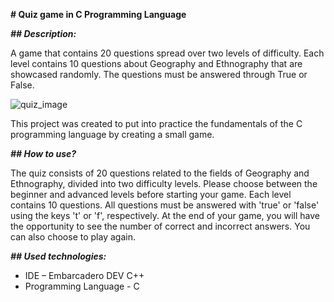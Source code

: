 **# Quiz game in C Programming Language**

***## Description:***

A game that contains 20 questions spread over two levels of difficulty.
Each level contains 10 questions about Geography and Ethnography that are showcased randomly. The questions must be answered through True or False.

![quiz_image](https://github.com/NelsonSanti/C_geography_-_ethnography_quiz_project/assets/168756191/963dbd2f-992c-4a62-8ae7-23b5b455ecc3)


This project was created to put into practice the fundamentals of the C programming language by creating a small game.

***## How to use?***


The quiz consists of 20 questions related to the fields of Geography and Ethnography, divided into two difficulty levels.
Please choose between the beginner and advanced levels before starting your game.
Each level contains 10 questions.
All questions must be answered with 'true' or 'false' using the keys 't' or 'f', respectively.
At the end of your game, you will have the opportunity to see the number of correct and incorrect answers. You can also choose to play again.


***## Used technologies:***

* IDE – Embarcadero DEV C++
* Programming Language - C

